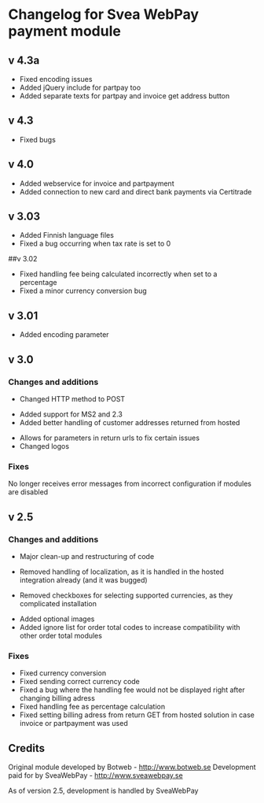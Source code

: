# Changelog for Svea WebPay payment module

## v 4.3a
+  Fixed encoding issues
+  Added jQuery include for partpay too
+  Added separate texts for partpay and invoice get address button

## v 4.3
+  Fixed bugs

## v 4.0
+  Added webservice for invoice and partpayment
+  Added connection to new card and direct bank payments via Certitrade

## v 3.03
+  Added Finnish language files
+  Fixed a bug occurring when tax rate is set to 0

##v 3.02 
+  Fixed handling fee being calculated incorrectly when set to a percentage
+  Fixed a minor currency conversion bug

## v 3.01
+  Added encoding parameter

## v 3.0
### Changes and additions

*  Changed HTTP method to POST
+  Added support for MS2 and 2.3
+  Added better handling of customer addresses returned from hosted
*  Allows for parameters in return urls to fix certain issues
*  Changed logos

### Fixes

No longer receives error messages from incorrect configuration if modules are disabled

## v 2.5

### Changes and additions

*  Major clean-up and restructuring of code
-  Removed handling of localization, as it is handled in the hosted integration already (and it was bugged)
*  Removed checkboxes for selecting supported currencies, as they complicated installation
+  Added optional images
+  Added ignore list for order total codes to increase compatibility with other order total modules

### Fixes

*  Fixed currency conversion
*  Fixed sending correct currency code
*  Fixed a bug where the handling fee would not be displayed right after changing billing adress
*  Fixed handling fee as percentage calculation
*  Fixed setting billing adress from return GET from hosted solution in case invoice or partpayment was used

## Credits

Original module developed by Botweb - http://www.botweb.se
Development paid for by SveaWebPay - http://www.sveawebpay.se

As of version 2.5, development is handled by SveaWebPay